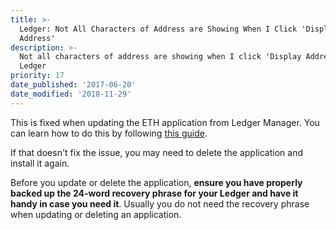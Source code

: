 ```yaml
---
title: >-
  Ledger: Not All Characters of Address are Showing When I Click 'Display
  Address'
description: >-
  Not all characters of address are showing when I click 'Display Address' on
  Ledger
priority: 17
date_published: '2017-06-20'
date_modified: '2018-11-29'
---
```



This is fixed when updating the ETH application from Ledger Manager. You can learn how to do this by following  [this guide](https://support.ledgerwallet.com/hc/en-us/articles/360002731113).

If that doesn't fix the issue, you may need to delete the application and install it again.

Before you update or delete the application, **ensure you have properly backed up the 24-word recovery phrase for your Ledger and have it handy in case you need it**. Usually you do not need the recovery phrase when updating or deleting an application.
